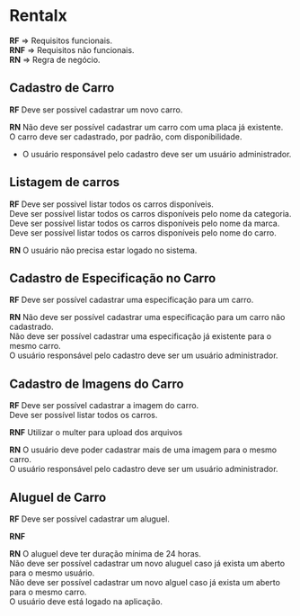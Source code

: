 # Rentalx

**RF** => Requisitos funcionais.<br>
**RNF** => Requisitos não funcionais.<br>
**RN** => Regra de negócio.<br>

## Cadastro de Carro

**RF**
Deve ser possivel cadastrar um novo carro.<br>

**RN**
Não deve ser possível cadastrar um carro com uma placa já existente.<br>
O carro deve ser cadastrado, por padrão, com disponibilidade.<br>
* O usuário responsável pelo cadastro deve ser um usuário administrador.<br>


## Listagem de carros

**RF**
Deve ser possivel listar todos os carros disponíveis.<br>
Deve ser possível listar todos os carros disponíveis pelo nome da categoria.<br>
Deve ser possível listar todos os carros disponíveis pelo nome da marca.<br>
Deve ser possível listar todos os carros disponíveis pelo nome do carro.<br>

**RN**
O usuário não precisa estar logado no sistema.


## Cadastro de Especificação no Carro

**RF**
Deve ser possível cadastrar uma especificação para um carro.<br>


**RN**
Não deve ser possível cadastrar uma especificação para um carro não cadastrado.<br>
Não deve ser possível cadastrar uma especificação já existente para o mesmo carro.<br>
O usuário responsável pelo cadastro deve ser um usuário administrador.<br>


## Cadastro de Imagens do Carro

**RF**
Deve ser possível cadastrar a imagem do carro.<br>
Deve ser possível listar todos os carros.<br>

**RNF**
Utilizar o multer para upload dos arquivos<br>

**RN**
O usuário deve poder cadastrar mais de uma imagem para o mesmo carro.<br>
O usuário responsável pelo cadastro deve ser um usuário administrador.<br>


## Aluguel de Carro

**RF** 
Deve ser possível cadastrar um aluguel.<br>

**RNF**

**RN**
O aluguel deve ter duração mínima de 24 horas.<br>
Não deve ser possível cadastrar um novo aluguel caso já exista um aberto para o mesmo usuário.<br>
Não deve ser possível cadastrar um novo alguel caso já exista um aberto para o mesmo carro.<br>
O usuário deve está logado na aplicação.<br>
